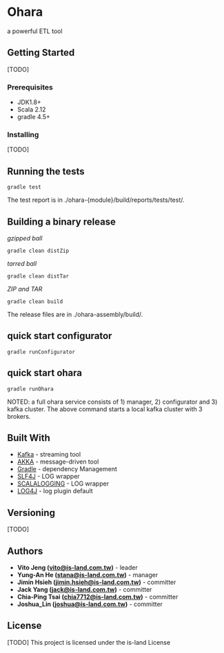 # Ohara

a powerful ETL tool

## Getting Started

[TODO]

### Prerequisites

* JDK1.8+
* Scala 2.12
* gradle 4.5+

### Installing

[TODO]

## Running the tests

```
gradle test
```
The test report is in ./ohara-{module}/build/reports/tests/test/.

## Building a binary release

*gzipped ball*

```
gradle clean distZip
```

*tarred ball*

```
gradle clean distTar
```

*ZIP and TAR*

```
gradle clean build
```

The release files are in ./ohara-assembly/build/.

## quick start configurator

```
gradle runConfigurator
```
## quick start ohara

```
gradle runOhara
```
NOTED: a full ohara service consists of 1) manager, 2) configurator and 3) kafka cluster. The above command starts
a local kafka cluster with 3 brokers.

## Built With

* [Kafka](https://github.com/apache/kafka) - streaming tool
* [AKKA](https://akka.io/) - message-driven tool
* [Gradle](https://gradle.org) - dependency Management
* [SLF4J](https://www.slf4j.org/) - LOG wrapper
* [SCALALOGGING](https://github.com/typesafehub/scalalogging) - LOG wrapper
* [LOG4J](https://logging.apache.org/log4j/2.x/) - log plugin default

## Versioning

[TODO]

## Authors

* **Vito Jeng (vito@is-land.com.tw)** - leader
* **Yung-An He (stana@is-land.com.tw)** - manager
* **Jimin Hsieh (jimin.hsieh@is-land.com.tw)** - committer
* **Jack Yang (jack@is-land.com.tw)** - committer
* **Chia-Ping Tsai (chia7712@is-land.com.tw)** - committer
* **Joshua_Lin (joshua@is-land.com.tw)** - committer

## License

[TODO] This project is licensed under the is-land License

